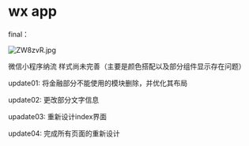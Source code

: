 # wx app

final：

![ZW8zvR.jpg](https://s2.ax1x.com/2019/07/12/ZW8zvR.jpg)



微信小程序纳流 
样式尚未完善（主要是颜色搭配以及部分组件显示存在问题）

update01:
将金融部分不能使用的模块删除，并优化其布局

update02:
更改部分文字信息

upadate03:
重新设计index界面

update04:
完成所有页面的重新设计





